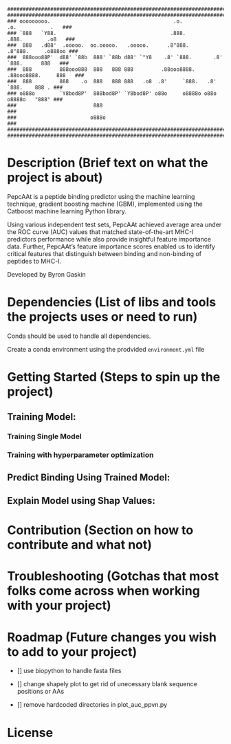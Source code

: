 ```
###########################################################################################
###########################################################################################
### ooooooooo.                                        .o.             .o.           .   ###
### `888   `Y88.                                     .888.           .888.        .o8   ###
###  888   .d88'  .ooooo.  oo.ooooo.   .ooooo.      .8"888.         .8"888.     .o888oo ###
###  888ooo88P'  d88' `88b  888' `88b d88' `"Y8    .8' `888.       .8' `888.      888   ###
###  888         888ooo888  888   888 888         .88ooo8888.     .88ooo8888.     888   ###
###  888         888    .o  888   888 888   .o8  .8'     `888.   .8'     `888.    888 . ###
### o888o        `Y8bod8P'  888bod8P' `Y8bod8P' o88o     o8888o o88o     o8888o   "888" ###
###                         888                                                         ###
###                        o888o                                                        ###
###########################################################################################
###########################################################################################
```
# Description (Brief text on what the project is about)

PepcAAt is a peptide binding predictor using the machine learning technique, gradient boosting machine (GBM), implemented using the Catboost machine learning Python library. 

Using various independent test sets, PepcAAt achieved average area under the ROC curve (AUC) values that matched state-of-the-art MHC-I predictors performance while also provide insightful feature importance data. Further, PepcAAt’s feature importance scores enabled us to identify critical features that distinguish between binding and non-binding of peptides to MHC-I.

Developed by Byron Gaskin

# Dependencies (List of libs and tools the projects uses or need to run)
Conda should be used to handle all dependencies.

Create a conda environment using the prodvided `environment.yml` file

# Getting Started (Steps to spin up the project)

## Training Model:

### Training Single Model

### Training with hyperparameter optimization

## Predict Binding Using Trained Model:

## Explain Model using Shap Values:

# Contribution (Section on how to contribute and what not)
# Troubleshooting (Gotchas that most folks come across when working with your project)
# Roadmap (Future changes you wish to add to your project)

- [] use biopython to handle fasta files

- [] change shapely plot to get rid of unecessary blank sequence positions or AAs

- [] remove hardcoded directories in plot\_auc\_ppvn.py


# License

